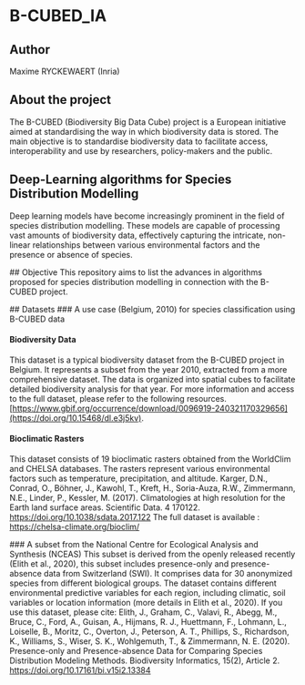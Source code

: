 # B-CUBED_IA

## Author
Maxime RYCKEWAERT (Inria)

## About the project
The B-CUBED (Biodiversity Big Data Cube) project is a European initiative aimed at standardising the way in which biodiversity data is stored. The main objective is to standardise biodiversity data to facilitate access, interoperability and use by researchers, policy-makers and the public.

## Deep-Learning algorithms for Species Distribution Modelling
Deep learning models have become increasingly prominent in the field of species distribution modelling. These models are capable of processing vast amounts of biodiversity data, effectively capturing the intricate, non-linear relationships between various environmental factors and the presence or absence of species. 

## Objective
This repository aims to list the advances in algorithms proposed for species distribution modelling in connection with the B-CUBED project.


## Datasets
### A use case (Belgium, 2010) for species classification using B-CUBED data 
#### Biodiversity Data
This dataset is a typical biodiversity dataset from the B-CUBED project in Belgium. It represents a subset from the year 2010, extracted from a more comprehensive dataset. The data is organized into spatial cubes to facilitate detailed biodiversity analysis for that year. For more information and access to the full dataset, please refer to the following resources.[https://www.gbif.org/occurrence/download/0096919-240321170329656](https://doi.org/10.15468/dl.e3j5kv).

#### Bioclimatic Rasters 
This dataset consists of 19 bioclimatic rasters obtained from the WorldClim and CHELSA databases. The rasters represent various environmental factors such as temperature, precipitation, and altitude. 
Karger, D.N., Conrad, O., Böhner, J., Kawohl, T., Kreft, H., Soria-Auza, R.W., Zimmermann, N.E., Linder, P., Kessler, M. (2017). Climatologies at high resolution for the Earth land surface areas. Scientific Data. 4 170122. https://doi.org/10.1038/sdata.2017.122
The full dataset is available : https://chelsa-climate.org/bioclim/ 

### A subset from the National Centre for Ecological Analysis and Synthesis (NCEAS)
This subset is derived from the openly released recently (Elith et al., 2020), this subset includes presence-only and presence-absence data from Switzerland (SWI). It comprises data for 30 anonymized species from different biological groups. The dataset contains different environmental predictive variables for each region, including climatic, soil variables or location information (more details in Elith et al., 2020). If you use this dataset, please cite: 
Elith, J., Graham, C., Valavi, R., Abegg, M., Bruce, C., Ford, A., Guisan, A., Hijmans, R. J., Huettmann, F., Lohmann, L., Loiselle, B., Moritz, C., Overton, J., Peterson, A. T., Phillips, S., Richardson, K., Williams, S., Wiser, S. K., Wohlgemuth, T., & Zimmermann, N. E. (2020). Presence-only and Presence-absence Data for Comparing Species Distribution Modeling Methods. Biodiversity Informatics, 15(2), Article 2. https://doi.org/10.17161/bi.v15i2.13384

